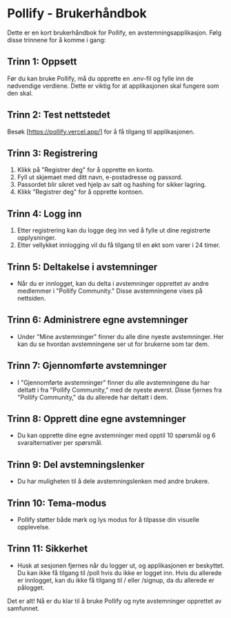 # Pollify - Brukerhåndbok

Dette er en kort brukerhåndbok for Pollify, en avstemningsapplikasjon. Følg disse trinnene for å komme i gang:

## Trinn 1: Oppsett

Før du kan bruke Pollify, må du opprette en .env-fil og fylle inn de nødvendige verdiene. Dette er viktig for at applikasjonen skal fungere som den skal.

## Trinn 2: Test nettstedet

Besøk [https://pollify.vercel.app/] for å få tilgang til applikasjonen.

## Trinn 3: Registrering

1. Klikk på "Registrer deg" for å opprette en konto.
2. Fyll ut skjemaet med ditt navn, e-postadresse og passord.
3. Passordet blir sikret ved hjelp av salt og hashing for sikker lagring.
4. Klikk "Registrer deg" for å opprette kontoen.

## Trinn 4: Logg inn

1. Etter registrering kan du logge deg inn ved å fylle ut dine registrerte opplysninger.
2. Etter vellykket innlogging vil du få tilgang til en økt som varer i 24 timer.

## Trinn 5: Deltakelse i avstemninger

- Når du er innlogget, kan du delta i avstemninger opprettet av andre medlemmer i "Pollify Community." Disse avstemningene vises på nettsiden.

## Trinn 6: Administrere egne avstemninger

- Under "Mine avstemninger" finner du alle dine nyeste avstemninger. Her kan du se hvordan avstemningene ser ut for brukerne som tar dem.

## Trinn 7: Gjennomførte avstemninger

- I "Gjennomførte avstemninger" finner du alle avstemningene du har deltatt i fra "Pollify Community," med de nyeste øverst. Disse fjernes fra "Pollify Community," da du allerede har deltatt i dem.

## Trinn 8: Opprett dine egne avstemninger

- Du kan opprette dine egne avstemninger med opptil 10 spørsmål og 6 svaralternativer per spørsmål.

## Trinn 9: Del avstemningslenker

- Du har muligheten til å dele avstemningslenken med andre brukere.

## Trinn 10: Tema-modus

- Pollify støtter både mørk og lys modus for å tilpasse din visuelle opplevelse.

## Trinn 11: Sikkerhet

- Husk at sesjonen fjernes når du logger ut, og applikasjonen er beskyttet. Du kan ikke få tilgang til /poll hvis du ikke er logget inn. Hvis du allerede er innlogget, kan du ikke få tilgang til / eller /signup, da du allerede er pålogget.

Det er alt! Nå er du klar til å bruke Pollify og nyte avstemninger opprettet av samfunnet.
